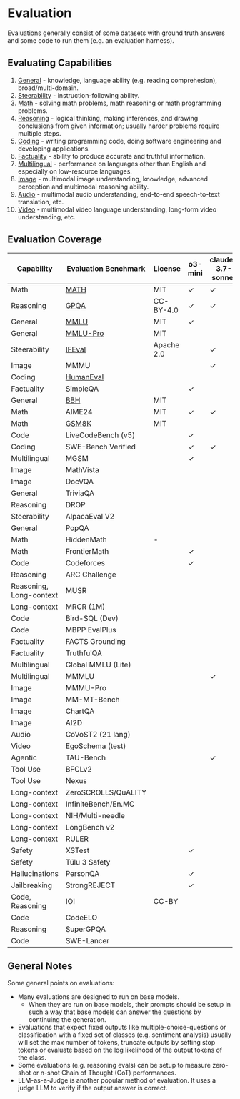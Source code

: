 # Evaluation

Evaluations generally consist of some datasets with ground truth answers and some code to run them (e.g. an evaluation harness).

## Evaluating Capabilities

1. [General](general/) - knowledge, language ability (e.g. reading comprehesion), broad/multi-domain.
2. [Steerability](steerability/) - instruction-following ability.
3. [Math](math/) - solving math problems, math reasoning or math programming problems.
4. [Reasoning](reasoning/) - logical thinking, making inferences, and drawing conclusions from given information; usually harder problems require multiple steps.
5. [Coding](coding/) - writing programming code, doing software engineering and developing applications.
6. [Factuality](factuality/) - ability to produce accurate and truthful information.
7. [Multilingual](multilingual/) - performance on languages other than English and especially on low-resource languages.
8. [Image](image/) - multimodal image understanding, knowledge, advanced perception and multimodal reasoning ability.
9. [Audio](audio/) - multimodal audio understanding, end-to-end speech-to-text translation, etc.
10. [Video](video/) - multimodal video language understanding, long-form video understanding, etc.

## Evaluation Coverage

| Capability              | Evaluation Benchmark | License    | o3-mini | claude-3.7-sonnet | gemini-2.0 | llama-3.3 | grok-2 | mistral-small-3.1 | olmo-2 | openllm-leaderboard |
|-------------------------|----------------------|------------|---------|-------------------|------------|-----------|--------|-------------------|--------|---------------------|
| Math                    | [MATH](math/math.md)                 | MIT        | ✓       | ✓                 | ✓          | ✓         | ✓      | ✓                 | ✓      | ✓                   |
| Reasoning               | [GPQA](reasoning/gpqa.md)                 | CC-BY-4.0  | ✓       | ✓                 | ✓          | ✓         | ✓      | ✓                 |        | ✓                   |
| General                 | [MMLU](general/mmlu.md)                 | MIT        | ✓       |                   |            | ✓         | ✓      | ✓                 | ✓      |                     |
| General                 | [MMLU-Pro](general/mmlu.md)             | MIT        |         |                   | ✓          | ✓         | ✓      | ✓                 |        | ✓                   |
| Steerability            | [IFEval](steerability/ifeval.md)               | Apache 2.0 |         | ✓                 |            | ✓         |        |                   | ✓      | ✓                   |
| Image                   | MMMU                 |            |         | ✓                 | ✓          |           | ✓      | ✓                 |        |                     |
| Coding                  | [HumanEval](coding/humaneval.md)            |            |         |                   |            | ✓         | ✓      | ✓                 |        |                     |
| Factuality              | SimpleQA             |            | ✓       |                   | ✓          |           |        | ✓                 |        |                     |
| General                 | [BBH](general/bbh.md)                  | MIT        |         |                   |            |           |        |                   | ✓      | ✓                   |
| Math                    | AIME24               | MIT        | ✓       | ✓                 |            |           |        |                   |        |                     |
| Math                    | [GSM8K](math/gsm8k.md)                | MIT        |         |                   |            | ✓         |        |                   | ✓      |                     |
| Code                    | LiveCodeBench (v5)   |            | ✓       |                   | ✓          |           |        |                   |        |                     |
| Coding                  | SWE-Bench Verified   |            | ✓       | ✓                 |            |           |        |                   |        |                     |
| Multilingual            | MGSM                 |            | ✓       |                   |            | ✓         |        |                   |        |                     |
| Image                   | MathVista            |            |         |                   |            |           | ✓      | ✓                 |        |                     |
| Image                   | DocVQA               |            |         |                   |            |           | ✓      | ✓                 |        |                     |
| General                 | TriviaQA             |            |         |                   |            |           |        | ✓                 |        |                     |
| Reasoning               | DROP                 |            |         |                   |            |           |        |                   | ✓      |                     |
| Steerability            | AlpacaEval V2        |            |         |                   |            |           |        |                   | ✓      |                     |
| General                 | PopQA                |            |         |                   |            |           |        |                   | ✓      |                     |
| Math                    | HiddenMath           | -          |         |                   | ✓          |           |        |                   |        |                     |
| Math                    | FrontierMath         |            | ✓       |                   |            |           |        |                   |        |                     |
| Code                    | Codeforces           |            | ✓       |                   |            |           |        |                   |        |                     |
| Reasoning               | ARC Challenge        |            |         |                   |            | ✓         |        |                   |        |                     |
| Reasoning, Long-context | MUSR                 |            |         |                   |            |           |        |                   |        | ✓                   |
| Long-context            | MRCR (1M)            |            |         |                   | ✓          |           |        |                   |        |                     |
| Code                    | Bird-SQL (Dev)       |            |         |                   | ✓          |           |        |                   |        |                     |
| Code                    | MBPP EvalPlus        |            |         |                   |            | ✓         |        |                   |        |                     |
| Factuality              | FACTS Grounding      |            |         |                   | ✓          |           |        |                   |        |                     |
| Factuality              | TruthfulQA           |            |         |                   |            |           |        |                   | ✓      |                     |
| Multilingual            | Global MMLU (Lite)   |            |         |                   | ✓          |           |        |                   |        |                     |
| Multilingual            | MMMLU                |            |         | ✓                 |            |           |        |                   |        |                     |
| Image                   | MMMU-Pro             |            |         |                   |            |           |        | ✓                 |        |                     |
| Image                   | MM-MT-Bench          |            |         |                   |            |           |        | ✓                 |        |                     |
| Image                   | ChartQA              |            |         |                   |            |           |        | ✓                 |        |                     |
| Image                   | AI2D                 |            |         |                   |            |           |        | ✓                 |        |                     |
| Audio                   | CoVoST2 (21 lang)    |            |         |                   | ✓          |           |        |                   |        |                     |
| Video                   | EgoSchema (test)     |            |         |                   | ✓          |           |        |                   |        |                     |
| Agentic                 | TAU-Bench            |            |         | ✓                 |            |           |        |                   |        |                     |
| Tool Use                | BFCLv2               |            |         |                   |            | ✓         |        |                   |        |                     |
| Tool Use                | Nexus                |            |         |                   |            | ✓         |        |                   |        |                     |
| Long-context            | ZeroSCROLLS/QuALITY  |            |         |                   |            | ✓         |        |                   |        |                     |
| Long-context            | InfiniteBench/En.MC  |            |         |                   |            | ✓         |        |                   |        |                     |
| Long-context            | NIH/Multi-needle     |            |         |                   |            | ✓         |        |                   |        |                     |
| Long-context            | LongBench v2         |            |         |                   |            |           |        | ✓                 |        |                     |
| Long-context            | RULER                |            |         |                   |            |           |        | ✓                 |        |                     |
| Safety                  | XSTest               |            | ✓       |                   |            |           |        |                   |        |                     |
| Safety                  | Tülu 3 Safety        |            |         |                   |            |           |        |                   | ✓      |                     |
| Hallucinations          | PersonQA             |            | ✓       |                   |            |           |        |                   |        |                     |
| Jailbreaking            | StrongREJECT         |            | ✓       |                   |            |           |        |                   |        |                     |
| Code, Reasoning         | IOI                  | CC-BY      |         |                   |            |           |        |                   |        |                     |
| Code                    | CodeELO              |            |         |                   |            |           |        |                   |        |                     |
| Reasoning               | SuperGPQA            |            |         |                   |            |           |        |                   |        |                     |
| Code                    | SWE-Lancer           |            |         |                   |            |           |        |                   |        |                     |

## General Notes

Some general points on evaluations:
- Many evaluations are designed to run on base models. 
    - When they are run on base models, their prompts should be setup in such a way that base models can answer the questions by continuing the generation.
- Evaluations that expect fixed outputs like multiple-choice-questions or classification with a fixed set of classes (e.g. sentiment analysis) usually will set the max number of tokens, truncate outputs by setting stop tokens or evaluate based on the log likelihood of the output tokens of the class.
- Some evaluations (e.g. reasoning evals) can be setup to measure zero-shot or n-shot Chain of Thought (CoT) performances.
- LLM-as-a-Judge is another popular method of evaluation. It uses a judge LLM to verify if the output answer is correct.